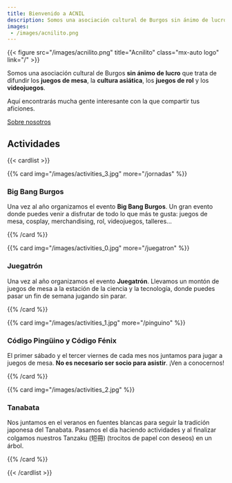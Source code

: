 ```yaml
---
title: Bienvenido a ACNIL
description: Somos una asociación cultural de Burgos sin ánimo de lucro que trata de difundir los juegos de mesa, la cultura asiática, los juegos de rol y los videojuegos.
images:
 - /images/acnilito.png
---
```


{{< figure src="/images/acnilito.png" title="Acnilito" class="mx-auto logo" link="/" >}}

Somos una asociación cultural de Burgos **sin ánimo de lucro** que trata de difundir los **juegos de mesa**, la **cultura asiática**, los **juegos de rol** y los **videojuegos**.

Aquí encontrarás mucha gente interesante con la que compartir tus aficiones.

<div class="flex justify-end px-5">
<a class="tag tag-black"  href="about">Sobre nosotros</a>
</div>

## Actividades

{{< cardlist >}}

{{% card img="/images/activities_3.jpg" more="/jornadas" %}}

### Big Bang Burgos

Una vez al año organizamos el evento **Big Bang Burgos**. Un gran evento donde puedes venir a disfrutar de todo lo que más te gusta: juegos de mesa, cosplay, merchandising, rol, videojuegos, talleres...

{{% /card %}}

{{% card img="/images/activities_0.jpg" more="/juegatron" %}}

### Juegatrón

Una vez al año organizamos el evento **Juegatrón**. Llevamos un montón de juegos de mesa a la estación de la ciencia y la tecnología, donde puedes pasar un fin de semana jugando sin parar.

{{% /card %}}

{{% card img="/images/activities_1.jpg" more="/pinguino" %}}

### Código Pingüino y Código Fénix

El primer sábado y el tercer viernes de cada mes nos juntamos para jugar a juegos de mesa. **No es necesario ser socio para asistir**. ¡Ven a conocernos!

{{% /card %}}

{{% card img="/images/activities_2.jpg" %}}

### Tanabata

Nos juntamos en el veranos en fuentes blancas para seguir la tradición japonesa del Tanabata. Pasamos el día haciendo actividades y al finalizar colgamos nuestros Tanzaku (短冊) (trocitos de papel con deseos) en un árbol.

{{% /card %}}

{{< /cardlist >}}
